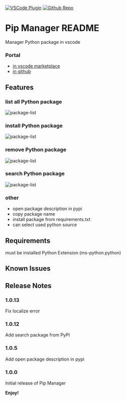 [github-shield]: https://img.shields.io/github/stars/slightc/pip-manager?style=social
[github-url]: https://github.com/slightc/pip-manager
[vscode-shield]: https://img.shields.io/visual-studio-marketplace/i/slightc.pip-manager?logo=visual-studio-code&style=social
[vscode-url]: https://marketplace.visualstudio.com/items?itemName=slightc.pip-manager

[![VSCode Plugin][vscode-shield]][vscode-url]
[![Github Repo][github-shield]][github-url]

# Pip Manager README

Manager Python package in vscode

### Portal
* [in vscode marketplace](https://marketplace.visualstudio.com/items?itemName=slightc.pip-manager)
* [in github](https://github.com/slightc/pip-manager)

## Features

### list all Python package
![package-list](https://gitee.com/slightc/pip-manager/raw/main/doc/img/package-list.png)

### install Python package
![package-list](https://gitee.com/slightc/pip-manager/raw/main/doc/img/package-add.png)

### remove Python package
![package-list](https://gitee.com/slightc/pip-manager/raw/main/doc/img/package-remove.png)

### search Python package
![package-list](https://gitee.com/slightc/pip-manager/raw/main/doc/img/package-search.png)

### other
* open package description in pypi
* copy package name
* install package from requirements.txt
* can select used python source


## Requirements

must be installed Python Extension (ms-python.python)

## Known Issues

## Release Notes

### 1.0.13

Fix localize error

### 1.0.12

Add search package from PyPI

### 1.0.5

Add open package description in pypi
### 1.0.0

Initial release of Pip Manager


**Enjoy!**
